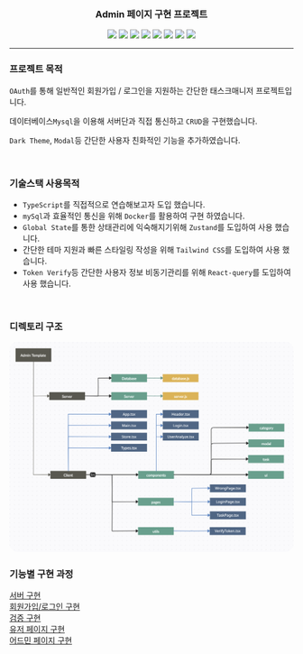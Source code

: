 <h3 align="center">Admin 페이지 구현 프로젝트</h2>
<p align="center">
<img src="https://img.shields.io/badge/-typescript-3178C6?style=for-the-badge&logo=typescript&logoColor=48a0eb">
<img src="https://img.shields.io/badge/-React-20232a?style=for-the-badge&logo=React&logoColor=61dafb">
  <img src="https://img.shields.io/badge/-Docker-2ca4e0?style=for-the-badge&logo=docker&logoColor=white">
  <img src="https://img.shields.io/badge/-mySQL-0c0b13?style=for-the-badge&logo=mysql&logoColor=white">
<img src="https://img.shields.io/badge/-Node.js-339933?style=for-the-badge&logo=nodedotjs&logoColor=white">
  <img src="https://img.shields.io/badge/-TailwindCSS-647f8d?style=for-the-badge&logo=tailwindcss&logoColor=06B6D4">
  <img src="https://img.shields.io/badge/-ZUSTAND-5c1f70?style=for-the-badge">
  <img src="https://img.shields.io/badge/-React_Query-20232a?style=for-the-badge&logo=ReactQuery&logoColor=FF4154">
</p>
<hr>

### 프로젝트 목적



`OAuth`를 통해 일반적인 회원가입 / 로그인을 지원하는 간단한 태스크매니저 프로젝트입니다.

데이터베이스`Mysql`을 이용해 서버단과 직접 통신하고 `CRUD`을 구현했습니다.

`Dark Theme`, `Modal`등 간단한 사용자 친화적인 기능을 추가하였습니다.

<br>

### 기술스택 사용목적

-   `TypeScript`를 직접적으로 연습해보고자 도입 했습니다.
-   `mySql`과 효율적인 통신을 위해 `Docker`를 활용하여 구현 하였습니다.
-   `Global State`를 통한 상태관리에 익숙해지기위해 `Zustand`를 도입하여 사용 했습니다.
-   간단한 테마 지원과 빠른 스타일링 작성을 위해 `Tailwind CSS`를 도입하여 사용 했습니다.
-   `Token Verify`등 간단한 사용자 정보 비동기관리를 위해 `React-query`를 도입하여 사용 했습니다.

<br>

### 디렉토리 구조

<img style="border-radius: 15px" src='./docs/img/tree.png'>

### 기능별 구현 과정

[서버 구현](./docs/server.md) <br>
[회원가입/로그인 구현](./docs/register.md) <br>
[검증 구현](./docs/verify.md) <br>
[유저 페이지 구현](./docs/task.md) <br>
[어드민 페이지 구현](./docs/admin.md) <br>
